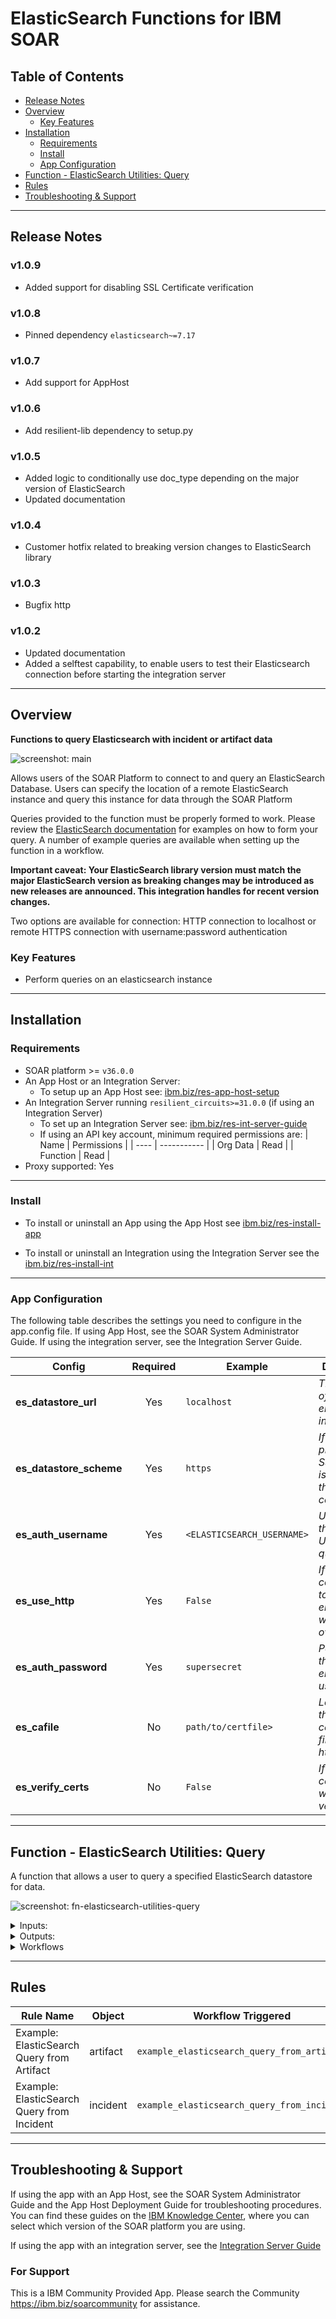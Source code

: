 <!--
  This README.md is generated by running:
  "resilient-sdk docgen -p fn_elasticsearch"

  It is best edited using a Text Editor with a Markdown Previewer. VS Code
  is a good example. Checkout https://guides.github.com/features/mastering-markdown/
  for tips on writing with Markdown

  If you make manual edits and run docgen again, a .bak file will be created

  Store any screenshots in the "doc/screenshots" directory and reference them like:
  ![screenshot: screenshot_1](./screenshots/screenshot_1.png)
-->

# ElasticSearch Functions for IBM SOAR

## Table of Contents
- [Release Notes](#release-notes)
- [Overview](#overview)
  - [Key Features](#key-features)
- [Installation](#installation)
  - [Requirements](#requirements)
  - [Install](#install)
  - [App Configuration](#app-configuration)
- [Function - ElasticSearch Utilities: Query](#function---elasticsearch-utilities-query)
- [Rules](#rules)
- [Troubleshooting & Support](#troubleshooting-&-support)
---

## Release Notes
<!--
  Specify all changes in this release. Do not remove the release 
  notes of a previous release
-->
### v1.0.9

* Added support for disabling SSL Certificate verification

### v1.0.8

* Pinned dependency ``elasticsearch~=7.17``

### v1.0.7

* Add support for AppHost

### v1.0.6

* Add resilient-lib dependency to setup.py

### v1.0.5

* Added logic to conditionally use doc_type depending on the major version of ElasticSearch
* Updated documentation

### v1.0.4

* Customer hotfix related to breaking version changes to ElasticSearch library

### v1.0.3

* Bugfix http

### v1.0.2
* Updated documentation
* Added a selftest capability, to enable users to test their Elasticsearch connection before starting the integration server 


---

## Overview
**Functions to query Elasticsearch with incident or artifact data**

 ![screenshot: main](./doc/screenshots/main.png)

Allows users of the SOAR Platform to connect to and query an ElasticSearch Database. Users can specify the location of a remote ElasticSearch instance and query this instance for data through the SOAR Platform 

Queries provided to the function must be properly formed to work.
Please review the [ElasticSearch documentation](https://www.elastic.co/guide/en/elasticsearch/reference/6.3/search-request-body.html) for examples on how to form your query.
A number of example queries are available when setting up the function in a workflow.

**Important caveat: Your ElasticSearch library version must match the major ElasticSearch version as breaking changes may be introduced as new releases are announced. This integration handles for recent version changes.**

Two options are available for connection:
HTTP connection to localhost or remote 
HTTPS connection with username:password authentication

### Key Features
<!--
  List the Key Features of the Integration
-->
* Perform queries on an elasticsearch instance


---

## Installation

### Requirements
<!--
  List any Requirements 
-->
* SOAR platform >= `v36.0.0`
* An App Host or an Integration Server:
  * To setup up an App Host see:  [ibm.biz/res-app-host-setup](https://ibm.biz/res-app-host-setup)
* An Integration Server running `resilient_circuits>=31.0.0` (if using an Integration Server)
  * To set up an Integration Server see: [ibm.biz/res-int-server-guide](https://ibm.biz/res-int-server-guide)
  * If using an API key account, minimum required permissions are:
    | Name | Permissions |
    | ---- | ----------- |
    | Org Data | Read |
    | Function | Read |
* Proxy supported: Yes

---

### Install
* To install or uninstall an App using the App Host see [ibm.biz/res-install-app](https://ibm.biz/res-install-app)

* To install or uninstall an Integration using the Integration Server see the [ibm.biz/res-install-int](https://ibm.biz/res-install-int)
---

### App Configuration
The following table describes the settings you need to configure in the app.config file. If using App Host, see the SOAR System Administrator Guide. If using the integration server, see the Integration Server Guide.

| Config | Required | Example | Description |
| ------ | :------: | ------- | ----------- |
| **es_datastore_url** | Yes | `localhost` | *The location of the elasticsearch instance.* |
| **es_datastore_scheme** | Yes | `https` | *If HTTPS is provided an SSL Context is setup for the connection.* |
| **es_auth_username** | Yes | `<ELASTICSEARCH_USERNAME>` | *Username of the Elastic User for the query.* |
| **es_use_http** | Yes | `False` | *If true, connection to elasticsearch will be made over HTTP.* |
| **es_auth_password** | Yes | `supersecret` | *Password for the elasticsearch user.* |
| **es_cafile** | No | `path/to/certfile>` | *Location of the certificate file if using https.* |
| **es_verify_certs** | No | `False` | *If false, SSL certificate will not be verified.* |

---


## Function - ElasticSearch Utilities: Query
A function that allows a user to query a specified ElasticSearch datastore for data.

 ![screenshot: fn-elasticsearch-utilities-query ](./doc/screenshots/fn-elasticsearch-utilities-query.png)

<details><summary>Inputs:</summary>
<p>

| Name | Type | Required | Example | Tooltip |
| ---- | :--: | :------: | ------- | ------- |
| `es_doc_type` | `text` | No | `-` | The document type that will be search. |
| `es_index` | `text` | No | `-` | The index that will be searched for data. If left blank all indices will be searched. |
| `es_query` | `textarea` | Yes | `-` | The query that will be submitted to ElasticSearch |

</p>
</details>

<details><summary>Outputs:</summary>
<p>

```python
results = {
        "inputs": {
          "es_query": { "query": { "match_all": {} } },
          "es_doc_type": logs,
          "es_index" : my_logstore
        },
        "query_results": [
          <elasticsearch-record>,
        "success": True / False,
        "matched_records": 1000,
        "returned_records": 100
    }
```

</p>
</details>

<details><summary>Workflows</summary>

  <details><summary>Example Pre-Process Script:</summary>
  <p>

  ```python
  if artifact.value is not None:
  inputs.es_query = artifact.value
  ```

  </p>
  </details>

  <details><summary>Example Post-Process Script:</summary>
  <p>

  ```python
  """
# An Example of the result object 
    results = {
        "inputs": {
          "es_query": { "query": { "match_all": {} } },
          "es_doc_type": logs,
          "es_index" : my_logstore
        },
        "query_results": [
          <elasticsearch-record>,
        "success": True / False,
        "matched_records": 1000,
        "returned_records": 100
    }
    Note: The schema of elasticsearch-record; outlined above, will reflect the structure of your data in Elastic itself
"""

if results.matched_records:
  noteText = """<b>ElasticSearch Query status</b>
                <br> Query supplied: <b>{0}</b>
                <br> Total matched records :<b>{1}</b>""".format(results.inputs["es_query"], results.matched_records)
  
  if results.returned_records != 0:
    noteText += """<br> Total returned records : <b>{0}</b>""".format(results.returned_records)
  incident.addNote(helper.createRichText(noteText))
  ```

  </p>
  </details>

</details>

---





## Rules
| Rule Name | Object | Workflow Triggered |
| --------- | ------ | ------------------ |
| Example: ElasticSearch Query from Artifact | artifact | `example_elasticsearch_query_from_artifact` |
| Example: ElasticSearch Query from Incident | incident | `example_elasticsearch_query_from_incident` |

---

## Troubleshooting & Support
If using the app with an App Host, see the SOAR System Administrator Guide and the App Host Deployment Guide for troubleshooting procedures. You can find these guides on the [IBM Knowledge Center](https://www.ibm.com/support/knowledgecenter/SSBRUQ), where you can select which version of the SOAR platform you are using.

If using the app with an integration server, see the [Integration Server Guide](https://ibm.biz/res-int-server-guide)

### For Support
This is a IBM Community Provided App. Please search the Community https://ibm.biz/soarcommunity for assistance.
